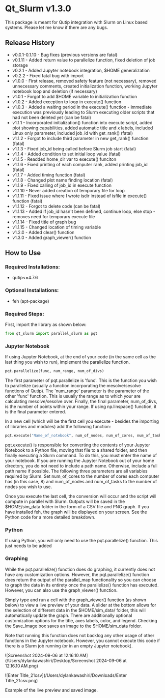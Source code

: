 # Qt_Slurm v1.3.0
This package is meant for Qutip integration with Slurm on Linux based systems. Please let me know if there are any bugs. 

## Release History

- v0.0.1-0.1.10 - Bug fixes (previous versions are fatal)
- v0.1.11 - Added return value to parallelize function, fixed deletion of job storage 
- v0.2.1 - Added Jupyter notebook integration, $HOME generalization
- v0.2.2 - Fixed fatal bug with import
- v1.0.0 - First release, removed safety feature (not necessary), removed unnecessary comments, created initialization function, working Jupyter notebook loop and deletion (if necessary)
- v1.0.1 - Forgot to add $HOME variable to initialization function
- v1.0.2 - Added exception to loop in execute() function
- v1.0.3 - Added a waiting period in the execute() function - immediate execution was previously leading to Slurm executing older scripts that had not been deleted yet (can be fatal)
- v1.1.1 - Incorporated initialization() function into execute script, added plot showing capabilities, added automatic title and x labels, included Linux only parameter, included job_id with get_rank() (fatal)
- v1.1.2 - Forgot to include third parameter in new get_rank() function (fatal)
- v1.1.3 - Fixed job_id being called before Slurm job start (fatal)
- v1.1.4 - Added condition to set initial loop value (fatal)
- v1.1.5 - Readded home_dir var to execute() funciton
- v1.1.6 - Fixed printing of each computer rank, added printing job_id (fatal) 
- v1.1.7 - Added timing function (fatal)
- v1.1.8 - Changed plot name finding location (fatal)
- v1.1.9 - Fixed calling of job_id in execute function
- v1.1.10 - Never added creation of temporary file for loop 
- v1.1.11 - Fixed issue where I wrote isdir instead of isfile in execute() function (fatal)
- v1.1.12 - Forgot to delete code (can be fatal)
- v1.1.13 - Added if job_id hasn't been defined, continue loop, else stop - removes need for temporary execute file
- v1.1.14 - Fixed title of graph bug
- v1.1.15 - Changed location of timing variable
- v1.2.0 - Added clear() function
- v1.3.0 - Added graph_viewer() function
## How to Use
### Required Installations:
- qutip<=4.7.6
### Optional Installations:

- feh (apt-package)

### Required Steps:

First, import the library as shown below:

```python
from qt_slurm import parallel_slurm as pqt
```
### Jupyter Notebook

If using Jupyter Notebook, at the end of your code (in the same cell as the last thing you wish to run), implement the parallelize function.

```python
pqt.parallelize(func, num_range, num_of_divs)
```
The first parameter of pqt.parallelize is 'func'. This is the function you wish to parallelize (usually a function incorporating the mesolve/sesolve functions of Qutip). The 'num_range' parameter is the parameter of the other 'func' function. This is usually the range as to which your are calculating mesolve/sesolve over. Finally, the final parameter, num_of_divs, is the number of points within your range. If using np.linspace() function, it is the final parameter entered. 

In a new cell (which will be the first cell you execute - besides the importing of libraries and modules) add the following function:

```python
pqt.execute("Name_of_notebook", num_of_nodes, num_of_cores, num_of_tasks)
```

pqt.execute() is responsible for converting the contents of your Jupyter Notebook to a Python file, moving that file to a shared folder, and then finally executing a Slurm command. To do this, you must enter the name of your notebook. If you are running the Jupyter Notebook out of your home directory, you do not need to include a path name. Otherwise, include a full path name if possible. The following three parameters are all variables required by Slurm. Set num_of_cores to the number of cores each computer has (in this case, 8) and num_of_nodes and num_of_tasks to the number of nodes you wish to use. 

Once you execute the last cell, the conversion will occur and the script will compute in parallel with Slurm. Outputs will be saved in the $HOME/sim_data folder in the form of a CSV file and PNG graph. If you have installed feh, the graph will be displayed on your screen. See the Python code for a more detailed breakdown. 

### Python

If using Python, you will only need to use the pqt.parallelize() function. This just needs to be added 

### Graphing

While the pqt.parallelize() function does do graphing, it currently does not have any customization options. However, the pqt.parallelize() function does return the output of the parallel_map functionality so you can choose to graph the data in its entirety once the parallelize() function has executed. However, you can also use the graph_viewer() function. 

Simply type and run a cell with the graph_viewer() function (as shown below) to view a live preview of your data. A slider at the bottom allows for the selection of different data in the $HOME/sim_data/ folder, this will automatically update the graph. There are additionally optional customization options for the title, axes labels, color, and legend. Checking the Save_Image box saves an image to the $HOME/sim_data folder. 

Note that running this function does not backlog any other usage of other functions in the Jupyter notebook. However, you cannot execute this code if there is a Slurm job running (or in an empty Jupyter notebook). 

![Screenshot 2024-09-06 at 12.16.10 AM](/Users/dylankawashiri/Desktop/Screenshot 2024-09-06 at 12.16.10 AM.png)

![Enter Title_21csv](/Users/dylankawashiri/Downloads/Enter Title_21csv.png)

Example of the live preview and saved image. 
